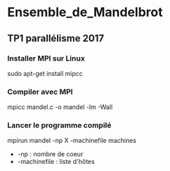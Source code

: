 # Ensemble_de_Mandelbrot
## TP1 parallélisme 2017
### Installer MPI sur Linux
sudo apt-get install mipcc
### Compiler avec MPI
mpicc mandel.c -o mandel -lm -Wall
### Lancer le programme compilé
mpirun mandel -np X -machinefile machines
* -np : nombre de coeur
* -machinefile : liste d'hôtes
